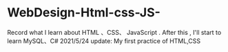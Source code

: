 # WebDesign-Html-css-JS-
Record what I learn about HTML 、CSS、 JavaScript . After this , I'll start to learn MySQL、C#
2021/5/24 update: My first practice of HTML,CSS
